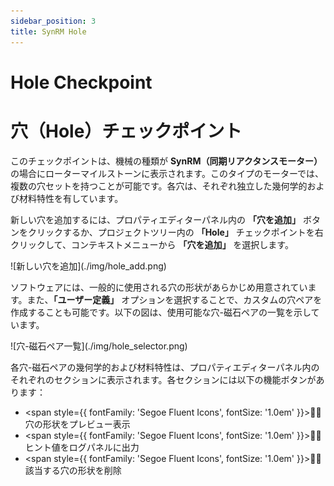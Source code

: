 ```yaml
---
sidebar_position: 3
title: SynRM Hole
---
```

# Hole Checkpoint
# 穴（Hole）チェックポイント

このチェックポイントは、機械の種類が **SynRM（同期リアクタンスモーター）** の場合にローターマイルストーンに表示されます。このタイプのモーターでは、複数の穴セットを持つことが可能です。各穴は、それぞれ独立した幾何学的および材料特性を有しています。

新しい穴を追加するには、プロパティエディターパネル内の **「穴を追加」** ボタンをクリックするか、プロジェクトツリー内の **「Hole」** チェックポイントを右クリックして、コンテキストメニューから **「穴を追加」** を選択します。

<p>![新しい穴を追加](./img/hole_add.png)</p>

ソフトウェアには、一般的に使用される穴の形状があらかじめ用意されています。また、**「ユーザー定義」** オプションを選択することで、カスタムの穴ペアを作成することも可能です。以下の図は、使用可能な穴-磁石ペアの一覧を示しています。

<p>![穴-磁石ペア一覧](./img/hole_selector.png)</p>

各穴-磁石ペアの幾何学的および材料特性は、プロパティエディターパネル内のそれぞれのセクションに表示されます。各セクションには以下の機能ボタンがあります：

- <span style={{ fontFamily: 'Segoe Fluent Icons', fontSize: '1.0em' }}>&#xE9CE;</span>：穴の形状をプレビュー表示
- <span style={{ fontFamily: 'Segoe Fluent Icons', fontSize: '1.0em' }}>&#xEC5B;</span>：ヒント値をログパネルに出力
- <span style={{ fontFamily: 'Segoe Fluent Icons', fontSize: '1.0em' }}>&#xE74D;</span>：該当する穴の形状を削除
